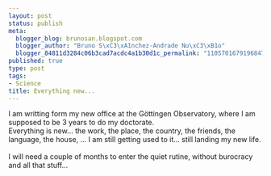 ```yaml
--- 
layout: post
status: publish
meta: 
  blogger_blog: brunosan.blogspot.com
  blogger_author: "Bruno S\xC3\xA1nchez-Andrade Nu\xC3\xB1o"
  blogger_84811d3284c06b3cad7acdc4a1b30d1c_permalink: "110570167919684784"
published: true
type: post
tags: 
- Science
title: Everything new...
---
```

I am writting form my new office at the Göttingen Observatory, where I am supposed to be 3 years to do my doctorate.
<br />Everything is new... the work, the place, the country, the friends, the language, the house, ... I am still getting used to it... still landing my new life.
<br />
<br />I will need a couple of months to enter the quiet rutine, without burocracy and all that stuff...
